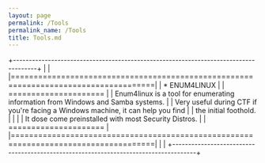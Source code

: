 ```yaml
---
layout: page
permalink: /Tools
permalink_name: /Tools
title: Tools.md
---
```


+-------------------------------------------------------------------------------------+
|                                                                                     |
|=====================================================================================|
| * ENUM4LINUX                                                                        |
| =====================                                                               |
| Enum4linux is a tool for enumerating information from Windows and Samba systems.    |
| Very useful during CTF if you're facing a Windows machine, it can help you find     |
| the initial foothold.                                                               |
|                                                                                     |
| It dose come preinstalled with most Security Distros.                               |
| =====================                                                               |
|=====================================================================================|
|                                                                                     |
+-------------------------------------------------------------------------------------+
